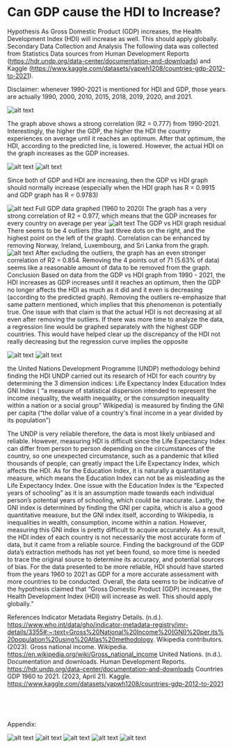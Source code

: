 ﻿# Can GDP cause the HDI to Increase?
Hypothesis
As Gross Domestic Product (GDP) increases, the Health Development Index (HDI) will increase as well. This should apply globally.
Secondary Data Collection and Analysis The following data was collected from Statistics Data sources from Human Development Reports (https://hdr.undp.org/data-center/documentation-and-downloads) and Kaggle (https://www.kaggle.com/datasets/yapwh1208/countries-gdp-2012-to-2021).

Disclaimer:  whenever 1990-2021 is mentioned for HDI and GDP, those years are actually 1990, 2000, 2010, 2015, 2018, 2019, 2020, and 2021.

![alt text](https://github.com/she11fish/GrowthLink/blob/main/img/image1.png?raw=true)

The graph above shows a strong correlation (R2 = 0.777) from 1990-2021.
Interestingly, the higher the GDP, the higher the HDI the country experiences on average until it reaches an optimum. After that optimum, the HDI, according to the predicted line, is lowered. However, the actual HDI on the graph increases as the GDP increases.

![alt text](https://github.com/she11fish/GrowthLink/blob/main/img/image2.png?raw=true)
![alt text](https://github.com/she11fish/GrowthLink/blob/main/img/image3.png?raw=true)

Since both of GDP and HDI are increasing, then the GDP vs HDI graph should normally increase (especially when the HDI graph has R = 0.9915 and GDP graph has R = 0.9783)

![alt text](https://github.com/she11fish/GrowthLink/blob/main/img/image4.png?raw=true)
Full GDP data graphed (1960 to 2020)
The graph has a very strong correlation of R2 = 0.977, which means that the GDP increases for every country on average per year
![alt text](https://github.com/she11fish/GrowthLink/blob/main/img/image5.png?raw=true)
The GDP vs HDI graph residual
There seems to be 4 outliers (the last three dots on the right, and the highest point on the left of the graph). Correlation can be enhanced by removing Norway, Ireland, Luxembourg, and Sri Lanka from the graph.
![alt text](https://github.com/she11fish/GrowthLink/blob/main/img/image6.png?raw=true)
After excluding the outliers, the graph has an even stronger correlation of R2 = 0.854. Removing the 4 points out of 71 (5.63% of data) seems like a reasonable amount of data to be removed from the graph.
Conclusion
Based on data from the GDP vs HDI graph from 1990 - 2021, the HDI increases as GDP increases until it reaches an optimum, then the GDP no longer affects the HDI as much as it did and it even is decreasing (according to the predicted graph). Removing the outliers re-emphasize that same pattern mentioned, which implies that this phenomenon is potentially true. One issue with that claim is that the actual HDI is not decreasing at all even after removing the outliers. If there was more time to analyze the data, a regression line would be graphed separately with the highest GDP countries. This would have helped clear up the discrepancy of the HDI not really decreasing but the regression curve implies the opposite 

![alt text](https://github.com/she11fish/GrowthLink/blob/main/img/image7.png?raw=true)
![alt text](https://github.com/she11fish/GrowthLink/blob/main/img/image9.png?raw=true)


the United Nations Development Programme (UNDP) methodology behind finding the HDI
UNDP carried out its research of HDI for each country by determining the 3 dimension indices:
Life Expectancy Index
Education Index
GNI Index ( “a measure of statistical dispersion intended to represent the income inequality, the wealth inequality, or the consumption inequality within a nation or a social group” Wikipedia) is measured by finding the GNI per capita (“the dollar value of a country's final income in a year divided by its population”)

The UNDP is very reliable therefore, the data is most likely unbiased and reliable. However, measuring HDI is difficult since the Life Expectancy Index can differ from person to person depending on the circumstances of the country, so one unexpected circumstance, such as a pandemic that killed thousands of people, can greatly impact the Life Expectancy Index, which affects the HDI. As for the Education Index, it is naturally a quantitative measure, which means the Education Index can not be as misleading as the Life Expectancy Index. One issue with the Education Index is the “Expected years of schooling” as it is an assumption made towards each individual person’s potential years of schooling, which could be inaccurate. Lastly, the GNI index is determined by finding the GNI per capita, which is also a good quantitative measure, but the GNI index itself, according to Wikipedia, is inequalities in wealth, consumption, income within a nation. However, measuring this GNI index is pretty difficult to acquire accurately. As a result, the HDI index of each country is not necessarily the most accurate form of data, but it came from a reliable source.
Finding the background of the GDP data’s extraction methods has not yet been found, so more time is needed to trace the original source to determine its accuracy, and potential sources of bias.
For the data presented to be more reliable, HDI should have started from the years 1960 to 2021 as GDP for a more accurate assessment with more countries to be conducted.
Overall, the data seems to be indicative of the hypothesis claimed that “Gross Domestic Product (GDP) increases, the Health Development Index (HDI) will increase as well. This should apply globally.”


References
Indicator Metadata Registry Details. (n.d.). https://www.who.int/data/gho/indicator-metadata-registry/imr-details/3355#:~:text=Gross%20National%20Income%20(GNI)%20per,its%20population%20using%20Atlas%20methodology.
Wikipedia contributors. (2023). Gross national income. Wikipedia. https://en.wikipedia.org/wiki/Gross_national_income
United Nations. (n.d.). Documentation and downloads. Human Development Reports. https://hdr.undp.org/data-center/documentation-and-downloads
Countries GDP 1960 to 2021. (2023, April 21). Kaggle. https://www.kaggle.com/datasets/yapwh1208/countries-gdp-2012-to-2021

‌

‌



Appendix:

![alt text](https://github.com/she11fish/GrowthLink/blob/main/img/image13.png?raw=true)
![alt text](https://github.com/she11fish/GrowthLink/blob/main/img/image8.png?raw=true)
![alt text](https://github.com/she11fish/GrowthLink/blob/main/img/image10.png?raw=true)
![alt text](https://github.com/she11fish/GrowthLink/blob/main/img/image11.png?raw=true)
![alt text](https://github.com/she11fish/GrowthLink/blob/main/img/image12.png?raw=true)


